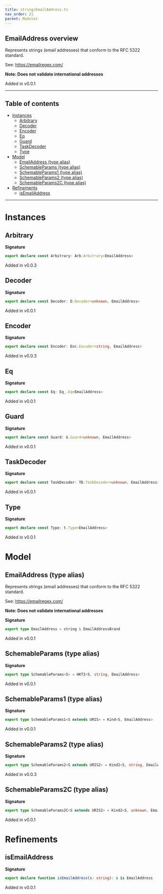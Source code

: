 ```yaml
---
title: string/EmailAddress.ts
nav_order: 21
parent: Modules
---
```


## EmailAddress overview

Represents strings (email addresses) that conform to the RFC 5322 standard.

See: https://emailregex.com/

**Note: Does not validate international addresses**

Added in v0.0.1

---

<h2 class="text-delta">Table of contents</h2>

- [Instances](#instances)
  - [Arbitrary](#arbitrary)
  - [Decoder](#decoder)
  - [Encoder](#encoder)
  - [Eq](#eq)
  - [Guard](#guard)
  - [TaskDecoder](#taskdecoder)
  - [Type](#type)
- [Model](#model)
  - [EmailAddress (type alias)](#emailaddress-type-alias)
  - [SchemableParams (type alias)](#schemableparams-type-alias)
  - [SchemableParams1 (type alias)](#schemableparams1-type-alias)
  - [SchemableParams2 (type alias)](#schemableparams2-type-alias)
  - [SchemableParams2C (type alias)](#schemableparams2c-type-alias)
- [Refinements](#refinements)
  - [isEmailAddress](#isemailaddress)

---

# Instances

## Arbitrary

**Signature**

```ts
export declare const Arbitrary: Arb.Arbitrary<EmailAddress>
```

Added in v0.0.3

## Decoder

**Signature**

```ts
export declare const Decoder: D.Decoder<unknown, EmailAddress>
```

Added in v0.0.1

## Encoder

**Signature**

```ts
export declare const Encoder: Enc.Encoder<string, EmailAddress>
```

Added in v0.0.3

## Eq

**Signature**

```ts
export declare const Eq: Eq_.Eq<EmailAddress>
```

Added in v0.0.1

## Guard

**Signature**

```ts
export declare const Guard: G.Guard<unknown, EmailAddress>
```

Added in v0.0.1

## TaskDecoder

**Signature**

```ts
export declare const TaskDecoder: TD.TaskDecoder<unknown, EmailAddress>
```

Added in v0.0.1

## Type

**Signature**

```ts
export declare const Type: t.Type<EmailAddress>
```

Added in v0.0.1

# Model

## EmailAddress (type alias)

Represents strings (email addresses) that conform to the RFC 5322 standard.

See: https://emailregex.com/

**Note: Does not validate international addresses**

**Signature**

```ts
export type EmailAddress = string & EmailAddressBrand
```

Added in v0.0.1

## SchemableParams (type alias)

**Signature**

```ts
export type SchemableParams<S> = HKT2<S, string, EmailAddress>
```

Added in v0.0.1

## SchemableParams1 (type alias)

**Signature**

```ts
export type SchemableParams1<S extends URIS> = Kind<S, EmailAddress>
```

Added in v0.0.1

## SchemableParams2 (type alias)

**Signature**

```ts
export type SchemableParams2<S extends URIS2> = Kind2<S, string, EmailAddress>
```

Added in v0.0.3

## SchemableParams2C (type alias)

**Signature**

```ts
export type SchemableParams2C<S extends URIS2> = Kind2<S, unknown, EmailAddress>
```

Added in v0.0.1

# Refinements

## isEmailAddress

**Signature**

```ts
export declare function isEmailAddress(s: string): s is EmailAddress
```

Added in v0.0.1
